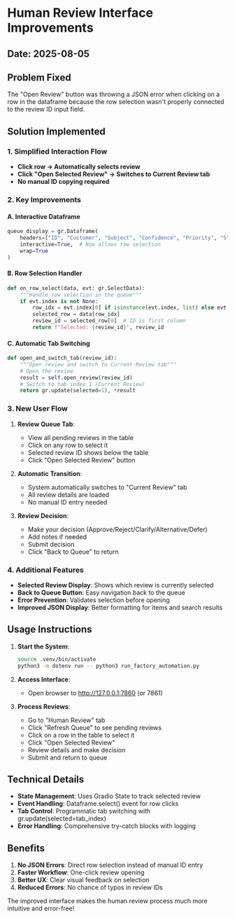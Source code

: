 # Human Review Interface Improvements

## Date: 2025-08-05

## Problem Fixed
The "Open Review" button was throwing a JSON error when clicking on a row in the dataframe because the row selection wasn't properly connected to the review ID input field.

## Solution Implemented

### 1. Simplified Interaction Flow
- **Click row → Automatically selects review**
- **Click "Open Selected Review" → Switches to Current Review tab**
- **No manual ID copying required**

### 2. Key Improvements

#### A. Interactive Dataframe
```python
queue_display = gr.Dataframe(
    headers=["ID", "Customer", "Subject", "Confidence", "Priority", "Status", "Created"],
    interactive=True,  # Now allows row selection
    wrap=True
)
```

#### B. Row Selection Handler
```python
def on_row_select(data, evt: gr.SelectData):
    """Handle row selection in the queue"""
    if evt.index is not None:
        row_idx = evt.index[0] if isinstance(evt.index, list) else evt.index
        selected_row = data[row_idx]
        review_id = selected_row[0]  # ID is first column
        return f"Selected: {review_id}", review_id
```

#### C. Automatic Tab Switching
```python
def open_and_switch_tab(review_id):
    """Open review and switch to Current Review tab"""
    # Open the review
    result = self.open_review(review_id)
    # Switch to tab index 1 (Current Review)
    return gr.update(selected=1), *result
```

### 3. New User Flow

1. **Review Queue Tab**:
   - View all pending reviews in the table
   - Click on any row to select it
   - Selected review ID shows below the table
   - Click "Open Selected Review" button

2. **Automatic Transition**:
   - System automatically switches to "Current Review" tab
   - All review details are loaded
   - No manual ID entry needed

3. **Review Decision**:
   - Make your decision (Approve/Reject/Clarify/Alternative/Defer)
   - Add notes if needed
   - Submit decision
   - Click "Back to Queue" to return

### 4. Additional Features

- **Selected Review Display**: Shows which review is currently selected
- **Back to Queue Button**: Easy navigation back to the queue
- **Error Prevention**: Validates selection before opening
- **Improved JSON Display**: Better formatting for items and search results

## Usage Instructions

1. **Start the System**:
   ```bash
   source .venv/bin/activate
   python3 -m dotenv run -- python3 run_factory_automation.py
   ```

2. **Access Interface**:
   - Open browser to http://127.0.0.1:7860 (or 7861)

3. **Process Reviews**:
   - Go to "Human Review" tab
   - Click "Refresh Queue" to see pending reviews
   - Click on a row in the table to select it
   - Click "Open Selected Review"
   - Review details and make decision
   - Submit and return to queue

## Technical Details

- **State Management**: Uses Gradio State to track selected review
- **Event Handling**: Dataframe.select() event for row clicks
- **Tab Control**: Programmatic tab switching with gr.update(selected=tab_index)
- **Error Handling**: Comprehensive try-catch blocks with logging

## Benefits

1. **No JSON Errors**: Direct row selection instead of manual ID entry
2. **Faster Workflow**: One-click review opening
3. **Better UX**: Clear visual feedback on selection
4. **Reduced Errors**: No chance of typos in review IDs

The improved interface makes the human review process much more intuitive and error-free!